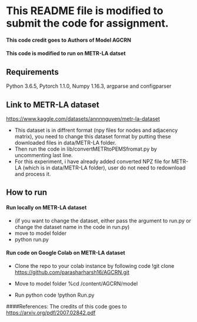 # This README file is modified to submit the code for assignment.
#### This code credit goes to Authors of Model AGCRN

#### This code is modified to run on METR-LA datset

## Requirements

Python 3.6.5, Pytorch 1.1.0, Numpy 1.16.3, argparse and configparser

## Link to METR-LA dataset

https://www.kaggle.com/datasets/annnnguyen/metr-la-dataset

- This dataset is in diffrent format (npy files for nodes and adjacency matrix), you need to change this dataset format by putting these downloaded files in data/METR-LA folder.
- Then run the code in lib/convertMETRtoPEMSfromat.py by uncommenting last line.
- For this experiment, i have already added converted NPZ file for METR-LA (which is in data/METR-LA folder), user do not need to redownload and process it.

## How to run
#### Run locally on METR-LA dataset 
- (if you want to change the dataset, either pass the argument to run.py or change the dataset name in the code in run.py)
- move to model folder
- python run.py

#### Run code on Google Colab on METR-LA dataset 

- Clone the repo to your colab instance by following code
!git clone https://github.com/parasharharsh16/AGCRN.git

- Move to model folder
%cd /content/AGCRN/model

- Run python code
!python Run.py


####References:
The credits of this code goes to https://arxiv.org/pdf/2007.02842.pdf



